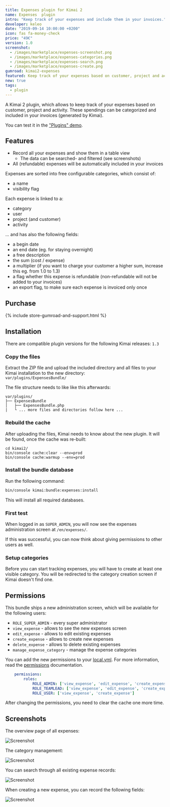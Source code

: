 ```yaml
---
title: Expenses plugin for Kimai 2
name: Expenses  plugin
intro: "Keep track of your expenses and include them in your invoices."
developer: keleo
date: "2019-09-14 10:00:00 +0200"
icon: fas fa-money-check
price: "49€"
version: 1.0
screenshot: 
  - /images/marketplace/expenses-screenshot.png
  - /images/marketplace/expenses-categories.png
  - /images/marketplace/expenses-search.png
  - /images/marketplace/expenses-create.png
gumroad: kimai2-expenses
featured: Keep track of your expenses based on customer, project and activity. These spendings can be categorized and included in your invoices.  
new: true
tags:
  - plugin
---
```


A Kimai 2 plugin, which allows to keep track of your expenses based on customer, project and activity.
These spendings can be categorized and included in your invoices (generated by Kimai).

You can test it in the ["Plugins" demo](https://www.kimai.org/demo/).

## Features

- Record all your expenses and show them in a table view
  - The data can be searched- and filtered (see screenshots)  
- All (refundable) expenses will be automatically included in your invoices

Expenses are sorted into free configurable categories, which consist of:
- a name 
- visibility flag

Each expense is linked to a:
- category 
- user 
- project (and customer)
- activity

... and has also the following fields:
- a begin date
- an end date (eg. for staying overnight)
- a free description
- the sum (cost / expense)
- a multiplier (if you want to charge your customer a higher sum, increase this eg. from 1.0 to 1.3)
- a flag whether this expense is refundable (non-refundable will not be added to your invoices)
- an export flag, to make sure each expense is invoiced only once

## Purchase

{% include store-gumroad-and-support.html %}

## Installation

There are compatible plugin versions for the following Kimai releases:
`1.3`

### Copy the files 

Extract the ZIP file and upload the included directory and all files to your Kimai installation to the new directory:  
`var/plugins/ExpensesBundle/`

The file structure needs to like like this afterwards:

```
var/plugins/
├── ExpensesBundle
│   ├── ExpensesBundle.php
|   └ ... more files and directories follow here ... 
```
### Rebuild the cache

After uploading the files, Kimai needs to know about the new plugin. It will be found, once the cache was re-built:

```
cd kimai2/
bin/console cache:clear --env=prod
bin/console cache:warmup --env=prod
```

### Install the bundle database

Run the following command:

```bash
bin/console kimai:bundle:expenses:install
```

This will install all required databases.

### First test

When logged in as `SUPER_ADMIN`, you will now see the expenses administration screen at `/en/expenses/`.

If this was successful, you can now think about giving permissions to other users as well.

### Setup categories

Before you can start tracking expenses, you will have to create at least one visible category. 
You will be redirected to the category creation screen if Kimai doesn't find one. 

## Permissions

This bundle ships a new administration screen, which will be available for the following users:

- `ROLE_SUPER_ADMIN` - every super administrator
- `view_expense` - allows to see the new expenses screen
- `edit_expense` - allows to edit existing expenses
- `create_expense` - allows to create new expenses
- `delete_expense` - allows to delete existing expenses
- `manage_expense_category` - manage the expense categories 

You can add the new permissions to your [local.yml](https://www.kimai.org/documentation/configurations.html). 
For more information, read the [permissions](https://www.kimai.org/documentation/permissions.html) documentation.

```yaml
    permissions:
        roles:
            ROLE_ADMIN: ['view_expense', 'edit_expense', 'create_expense', 'delete_expense', 'manage_expense_category']
            ROLE_TEAMLEAD: ['view_expense', 'edit_expense', 'create_expense']
            ROLE_USER: ['view_expense', 'create_expense']
```
 
After changing the permissions, you need to clear the cache one more time.

## Screenshots

The overview page of all expenses:

![Screenshot](https://www.kimai.org/images/marketplace/expenses-screenshot.png)

The category management:

![Screenshot](https://www.kimai.org//images/marketplace/expenses-categories.png)

You can search through all existing expense records:

![Screenshot](https://www.kimai.org/images/marketplace/expenses-search.png)

When creating a new expense, you can record the following fields:

![Screenshot](https://www.kimai.org/images/marketplace/expenses-create.png)
